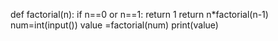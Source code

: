def factorial(n):
    if n==0 or n==1:
        return 1
    return n*factorial(n-1)
num=int(input())
value =factorial(num)
print(value)
